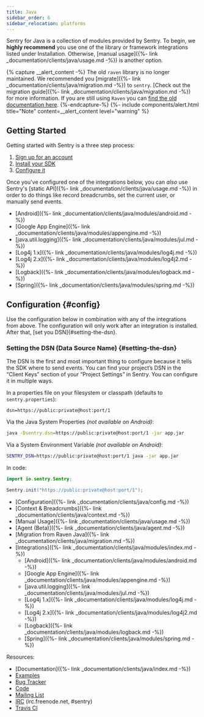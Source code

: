 ```yaml
---
title: Java
sidebar_order: 6
sidebar_relocation: platforms
---
```


Sentry for Java is a collection of modules provided by Sentry. To begin, we **highly recommend** you use one of the library or framework integrations listed under Installation. Otherwise, [manual usage]({%- link _documentation/clients/java/usage.md -%}) is another option. 

{% capture __alert_content -%}
The old `raven` library is no longer maintained. We recommended you [migrate]({%- link _documentation/clients/java/migration.md -%}) to `sentry`. [Check out the migration guide]({%- link _documentation/clients/java/migration.md -%}) for more information. If you are still using `Raven` you can [find the old documentation here](https://github.com/getsentry/sentry-java/blob/raven-java-8.x/docs/modules/raven.rst).
{%-endcapture-%}
{%- include components/alert.html
    title="Note"
    content=__alert_content
    level="warning"
%}

## Getting Started

Getting started with Sentry is a three step process:

1.  [Sign up for an account](https://sentry.io/signup/)
2.  [Install your SDK](#install)
2.  [Configure it](#configure)

Once you've configured one of the integrations below, you can _also_ use Sentry's [static API]({%- link _documentation/clients/java/usage.md -%}) in order to do things like record breadcrumbs, set the current user, or manually send events.

-   [Android]({%- link _documentation/clients/java/modules/android.md -%})
-   [Google App Engine]({%- link _documentation/clients/java/modules/appengine.md -%})
-   [java.util.logging]({%- link _documentation/clients/java/modules/jul.md -%})
-   [Log4j 1.x]({%- link _documentation/clients/java/modules/log4j.md -%})
-   [Log4j 2.x]({%- link _documentation/clients/java/modules/log4j2.md -%})
-   [Logback]({%- link _documentation/clients/java/modules/logback.md -%})
-   [Spring]({%- link _documentation/clients/java/modules/spring.md -%})

## Configuration {#config}

Use the configuration below in combination with any of the integrations from above. The configuration will only work after an integration is installed. After that, [set you DSN]{#setting-the-dsn}.

### Setting the DSN (Data Source Name) {#setting-the-dsn}

The DSN is the first and most important thing to configure because it tells the SDK where to send events. You can find your project’s DSN in the “Client Keys” section of your “Project Settings” in Sentry. You can configure it in multiple ways.

In a properties file on your filesystem or classpath (defaults to `sentry.properties`):

```
dsn=https://public:private@host:port/1
```

Via the Java System Properties _(not available on Android)_:

```bash
java -Dsentry.dsn=https://public:private@host:port/1 -jar app.jar
```

Via a System Environment Variable _(not available on Android)_:

```bash
SENTRY_DSN=https://public:private@host:port/1 java -jar app.jar
```

In code:

```java
import io.sentry.Sentry;

Sentry.init("https://public:private@host:port/1");
```



 
-   [Configuration]({%- link _documentation/clients/java/config.md -%})
-   [Context & Breadcrumbs]({%- link _documentation/clients/java/context.md -%})
-   [Manual Usage]({%- link _documentation/clients/java/usage.md -%})
-   [Agent (Beta)]({%- link _documentation/clients/java/agent.md -%})
-   [Migration from Raven Java]({%- link _documentation/clients/java/migration.md -%})
-   [Integrations]({%- link _documentation/clients/java/modules/index.md -%})
    -   [Android]({%- link _documentation/clients/java/modules/android.md -%})
    -   [Google App Engine]({%- link _documentation/clients/java/modules/appengine.md -%})
    -   [java.util.logging]({%- link _documentation/clients/java/modules/jul.md -%})
    -   [Log4j 1.x]({%- link _documentation/clients/java/modules/log4j.md -%})
    -   [Log4j 2.x]({%- link _documentation/clients/java/modules/log4j2.md -%})
    -   [Logback]({%- link _documentation/clients/java/modules/logback.md -%})
    -   [Spring]({%- link _documentation/clients/java/modules/spring.md -%})

Resources:

-   [Documentation]({%- link _documentation/clients/java/index.md -%})
-   [Examples](https://github.com/getsentry/examples)
-   [Bug Tracker](http://github.com/getsentry/sentry-java/issues)
-   [Code](http://github.com/getsentry/sentry-java)
-   [Mailing List](https://groups.google.com/group/getsentry)
-   [IRC](irc://irc.freenode.net/sentry) (irc.freenode.net, #sentry)
-   [Travis CI](http://travis-ci.org/getsentry/sentry-java)
